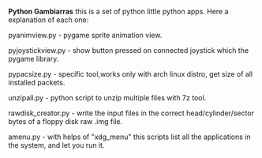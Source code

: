 __Python Gambiarras__
this is a set of python little python apps. Here a explanation of each one:

pyanimview.py - pygame sprite animation view.

pyjoystickview.py - show button pressed on connected joystick which the pygame library.

pypacsize.py - specific tool,works only with arch linux distro, get size of all installed packets.

unzipall.py - python script to unzip multiple files with 7z tool.

rawdisk_creator.py - write the input files in the correct head/cylinder/sector bytes of a floppy disk raw .img file.

amenu.py - with helps of "xdg_menu" this scripts list all the applications in the system, and let you run it.
